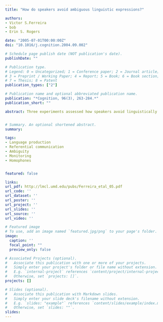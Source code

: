```yaml
---
title: "How do speakers avoid ambiguous linguistic expressions?"

authors:
- Victor S.Ferreira
- bob
- Erin S. Rogers

date: "2005-07-01T00:00:00Z"
doi: "10.1016/j.cognition.2004.09.002"

# Schedule page publish date (NOT publication's date).
publishDate: ""

# Publication type.
# Legend: 0 = Uncategorized; 1 = Conference paper; 2 = Journal article;
# 3 = Preprint / Working Paper; 4 = Report; 5 = Book; 6 = Book section;
# 7 = Thesis; 8 = Patent
publication_types: ["2"]

# Publication name and optional abbreviated publication name.
publication: "*Cognition, 96(3), 263-284.*"
publication_short: ""

abstract: Three experiments assessed how speakers avoid linguistically and nonlinguistically ambiguous expressions. Speakers described target objects (a flying mammal, bat) in contexts including foil objects that caused linguistic (a baseball bat) and nonlinguistic (a larger flying mammal) ambiguity. Speakers sometimes avoided linguistic-ambiguity, and they did so equally regardless of whether they also were about to describe foils. This suggests that comprehension processes can sometimes detect linguistic-ambiguity before producing it. However, once produced, speakers consistently avoided using the same linguistically ambiguous expression again for a different meaning. This suggests that production processes can successfully detect linguistic-ambiguity after-the-fact. Speakers almost always avoided nonlinguistic-ambiguity. Thus, production processes are especially sensitive to nonlinguistic- but not linguistic-ambiguity, with the latter avoided consistently only once it is already articulated.


# Summary. An optional shortened abstract.
summary:

tags:
- Language production
- Referential communication
- Ambiguity
- Monitoring
- Homophones


featured: false

links:
url_pdf: http://lmcl.umd.edu/pubs/Ferreira_etal_05.pdf
url_code: ''
url_dataset: ''
url_poster: ''
url_project: ''
url_slides: ''
url_source: ''
url_video: ''

# Featured image
# To use, add an image named `featured.jpg/png` to your page's folder. 
image:
  caption: ''
  focal_point: ""
  preview_only: false

# Associated Projects (optional).
#   Associate this publication with one or more of your projects.
#   Simply enter your project's folder or file name without extension.
#   E.g. `internal-project` references `content/project/internal-project/index.md`.
#   Otherwise, set `projects: []`.
projects: []

# Slides (optional).
#   Associate this publication with Markdown slides.
#   Simply enter your slide deck's filename without extension.
#   E.g. `slides: "example"` references `content/slides/example/index.md`.
#   Otherwise, set `slides: ""`.
slides:
---
```


